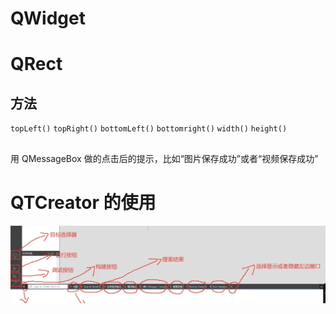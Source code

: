 # QWidget

# QRect

## 方法

`topLeft()`
`topRight()`
`bottomLeft()`
`bottomright()`
`width()`
`height()`

##

用 QMessageBox 做的点击后的提示，比如“图片保存成功”或者“视频保存成功”

# QTCreator 的使用

![alt text](image.png)
